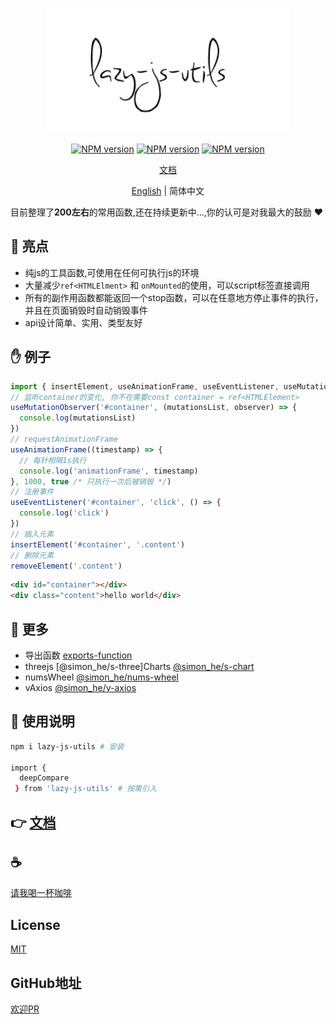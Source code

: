 <p align="center">
<img height="200" src="./assets/kv.png" alt="lazy-js-utils">
</p>
<p align="center"><a href="https://www.npmjs.com/package/lazy-js-utils"><img src="https://img.shields.io/npm/v/lazy-js-utils?color=3fb883&amp;label=" alt="NPM version"></a>
<a href="https://www.npmjs.com/package/lazy-js-utils"><img src="https://img.shields.io/npm/dm/lazy-js-utils?style=social" alt="NPM version"></a>
<a href="https://github.com/Simon-He95/lazy-js-utils"><img src="https://img.shields.io/github/stars/Simon-He95/lazy-js-utils?style=social" alt="NPM version"></a>
</p>
<p align="center"><a href="https://lazy-js-utils-docs.netlify.app/">文档</a></p>
<p align="center"> <a href="./README_en.md">English</a> | 简体中文</p>

目前整理了<strong>200左右</strong>的常用函数,还在持续更新中...,你的认可是对我最大的鼓励 :hearts:


## :100: 亮点
- 纯js的工具函数,可使用在任何可执行js的环境
- 大量减少`ref<HTMLElment>` 和 `onMounted`的使用，可以script标签直接调用
- 所有的副作用函数都能返回一个stop函数，可以在任意地方停止事件的执行，并且在页面销毁时自动销毁事件
- api设计简单、实用、类型友好

## &#x270B; 例子
```js
import { insertElement, useAnimationFrame, useEventListener, useMutationObserver } from 'lazy-js-utils'
// 监听container的变化, 你不在需要const container = ref<HTMLElement>
useMutationObserver('#container', (mutationsList, observer) => {
  console.log(mutationsList)
})
// requestAnimationFrame
useAnimationFrame((timestamp) => {
  // 每针相隔1s执行
  console.log('animationFrame', timestamp)
}, 1000, true /* 只执行一次后被销毁 */)
// 注册事件
useEventListener('#container', 'click', () => {
  console.log('click')
})
// 插入元素
insertElement('#container', '.content')
// 删除元素
removeElement('.content')
```
```html
<div id="container"></div>
<div class="content">hello world</div>
```

## :balloon: 更多
- 导出函数 [exports-function](https://github.com/SimonHe1995/exportsFunction)
- threejs [@simon_he/s-three]Charts [@simon_he/s-chart](https://github.com/SimonHe1995/sCharts)
- numsWheel [@simon_he/nums-wheel](https://github.com/SimonHe1995/numsWheel)
- vAxios [@simon_he/v-axios](https://github.com/SimonHe1995/vAxios)



## :book: 使用说明
```bash
npm i lazy-js-utils # 安装

import { 
  deepCompare
 } from 'lazy-js-utils' # 按需引入

```

## 👉 [文档](http://vitepress.hejian.club/)


## :coffee: 
[请我喝一杯咖啡](https://github.com/Simon-He95/sponsor)

## License
[MIT](./license)

## GitHub地址
[欢迎PR](https://github.com/Simon-He95/lazy-js-utils)
